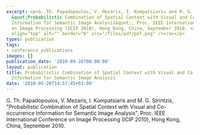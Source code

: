 ```yaml
---
excerpt: <p>G. Th. Papadopoulos, V. Mezaris, I. Kompatsiaris and M. G. Strintzis,
  &quot;Probabilistic Combination of Spatial Context with Visual and Co-occurrence
  Information for Semantic Image Analysis&quot;, Proc. IEEE International Conference
  on Image Processing (ICIP 2010), Hong Kong, China, September 2010. <a href="/files/icip10_2.pdf"><img
  align="top" alt="" border="0" src="/files/pdf/pdf.png" /></a></p>
types: publication
tags:
- conference_publications
images: []
publication_date: '2010-09-26T00:00:00'
layout: publication
title: Probabilistic Combination of Spatial Context with Visual and Co-occurrence
  Information for Semantic Image Analysis
date: '2010-05-28T14:57:45+03:00'
---
```

<p>G. Th. Papadopoulos, V. Mezaris, I. Kompatsiaris and M. G. Strintzis, &quot;Probabilistic Combination of Spatial Context with Visual and Co-occurrence Information for Semantic Image Analysis&quot;, Proc. IEEE International Conference on Image Processing (ICIP 2010), Hong Kong, China, September 2010. <a href="/files/icip10_2.pdf"><img align="top" alt="" border="0" src="/files/pdf/pdf.png" /></a></p>
